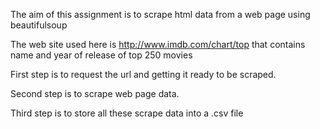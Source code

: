 The aim of this assignment is to scrape html data from a web page using beautifulsoup

The web site used here is http://www.imdb.com/chart/top that contains name and year of release of top 250 movies

First step is to request the url and getting it ready to be scraped.

Second step is to scrape web page data.

Third step is to store all these scrape data into a .csv file
